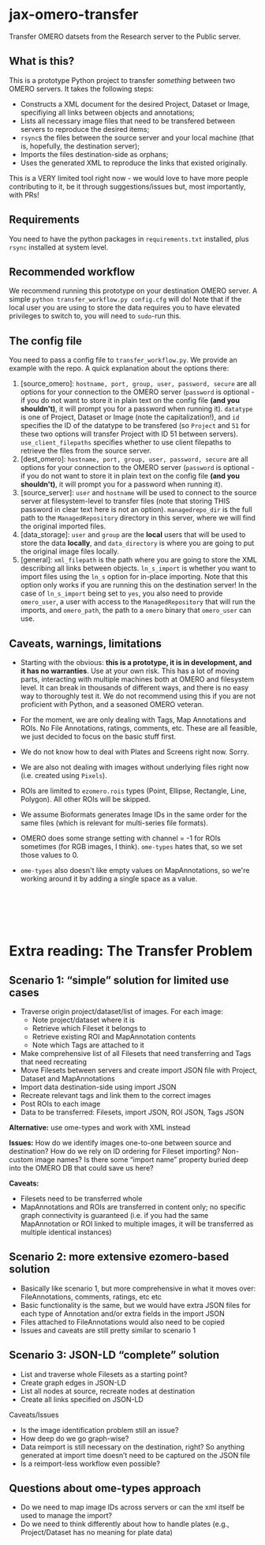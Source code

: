 # jax-omero-transfer
Transfer OMERO datsets from the Research server to the Public server.

## What is this?

This is a prototype Python project to transfer _something_ between two OMERO servers. It takes the following steps:
- Constructs a XML document for the desired Project, Dataset or Image, specifiying all links between objects and annotations;
- Lists all necessary image files that need to be transfered between servers to reproduce the desired items;
- `rsync`s the files between the source server and your local machine (that is, hopefully, the destination server);
- Imports the files destination-side as orphans;
- Uses the generated XML to reproduce the links that existed originally.

This is a VERY limited tool right now - we would love to have more people contributing to it, be it through suggestions/issues but, most importantly, with PRs!

## Requirements

You need to have the python packages in `requirements.txt` installed, plus `rsync` installed at system level.

## Recommended workflow

We recommend running this prototype on your destination OMERO server. A simple `python transfer_workflow.py config.cfg` will do! Note that if the local user you are using to store the data requires you to have elevated privileges to switch to, you will need to `sudo`-run this.

## The config file

You need to pass a config file to `transfer_workflow.py`. We provide an example with the repo. A quick explanation about the options there:

1) [source_omero]: `hostname, port, group, user, password, secure` are all options for your connection to the OMERO server (`password` is optional - if you do not want to store it in plain text on the config file **(and you shouldn't)**, it will prompt you for a password when running it). `datatype` is one of Project, Dataset or Image (note the capitalization!), and `id` specifies the ID of the datatype to be transfered (so `Project` and `51` for these two options will transfer Project with ID 51 between servers). `use_client_filepaths` specifies whether to use client filepaths to retrieve the files from the source server.
2) [dest_omero]: `hostname, port, group, user, password, secure` are all options for your connection to the OMERO server (`password` is optional - if you do not want to store it in plain text on the config file **(and you shouldn't)**, it will prompt you for a password when running it).
3) [source_server]: `user` and `hostname` will be used to connect to the source server at filesystem-level to transfer files (note that storing THIS password in clear text here is not an option). `managedrepo_dir` is the full path to the `ManagedRepository` directory in this server, where we will find the original imported files.
4) [data_storage]: `user` and `group` are the **local** users that will be used to store the data **locally**, and `data_directory` is where you are going to put the original image files locally. 
5) [general]: `xml_filepath` is the path where you are going to store the XML describing all links between objects. `ln_s_import` is whether you want to import files using the `ln_s` option for in-place importing. Note that this option only works if you are running this on the destination server! In the case of `ln_s_import` being set to `yes`, you also need to provide `omero_user`, a user with access to the `ManagedRepository` that will run the imports, and `omero_path`, the path to a `omero` binary that `omero_user` can use.

## Caveats, warnings, limitations

- Starting with the obvious: **this is a prototype, it is in development, and it has no warranties**. Use at your own risk. This has a lot of moving parts, interacting with multiple machines both at OMERO and filesystem level. It can break in thousands of different ways, and there is no easy way to thoroughly test it. We do not recommend using this if you are not proficient with Python, and a seasoned OMERO veteran. 
- For the moment, we are only dealing with Tags, Map Annotations and ROIs. No File Annotations, ratings, comments, etc. These are all feasible, we just decided to focus on the basic stuff first.
- We do not know how to deal with Plates and Screens right now. Sorry.
- We are also not dealing with images without underlying files right now (i.e. created using `Pixels`). 
- ROIs are limited to `ezomero.rois` types (Point, Ellipse, Rectangle, Line, Polygon). All other ROIs will be skipped.
- We assume Bioformats generates Image IDs in the same order for the same files (which is relevant for multi-series file formats).
- OMERO does some strange setting with channel = -1 for ROIs sometimes (for RGB images, I think).  `ome-types` hates that, so we set those values to 0.
- `ome-types` also doesn't like empty values on MapAnnotations, so we're working around it by adding a single space as a value.

  \
  \
  \
&nbsp;


# Extra reading: The Transfer Problem 

## Scenario 1: “simple” solution for limited use cases 

- Traverse origin project/dataset/list of images. For each image: 
    - Note project/dataset where it is 
    - Retrieve which Fileset it belongs to 
    - Retrieve existing ROI and MapAnnotation contents 
    - Note which Tags are attached to it 
- Make comprehensive list of all Filesets that need transferring and Tags that need recreating 
- Move Filesets between servers and create import JSON file with Project, Dataset and MapAnnotations 
- Import data destination-side using import JSON 
- Recreate relevant tags and link them to the correct images 
- Post ROIs to each image 
- Data to be transferred: Filesets, import JSON, ROI JSON, Tags JSON 

**Alternative:** use ome-types and work with XML instead 

**Issues:** How do we identify images one-to-one between source and destination? How do we rely on ID ordering for Fileset importing? Non-custom image names? Is there some “import name” property buried deep into the OMERO DB that could save us here? 

**Caveats:** 

- Filesets need to be transferred whole 
- MapAnnotations and ROIs are transferred in content only; no specific graph connectivity is guaranteed (i.e. if you had the same MapAnnotation or ROI linked to multiple images, it will be transferred as multiple identical instances) 

 


## Scenario 2: more extensive ezomero-based solution 

- Basically like scenario 1, but more comprehensive in what it moves over: FileAnnotations, comments, ratings, etc etc 
- Basic functionality is the same, but we would have extra JSON files for each type of Annotation and/or extra fields in the import JSON 
- Files attached to FileAnnotations would also need to be copied 
- Issues and caveats are still pretty similar to scenario 1 




## Scenario 3: JSON-LD “complete” solution 

- List and traverse whole Filesets as a starting point? 
- Create graph edges in JSON-LD 
- List all nodes at source, recreate nodes at destination 
- Create all links specified on JSON-LD 

Caveats/Issues 

- Is the image identification problem still an issue? 
- How deep do we go graph-wise? 
- Data reimport is still necessary on the destination, right? So anything generated at import time doesn’t need to be captured on the JSON file 
- Is a reimport-less workflow even possible?

## Questions about ome-types approach
- Do we need to map image IDs across servers or can the xml itself be used to manage the import?
- Do we need to think differently about how to handle plates (e.g., Project/Dataset has no meaning for plate data)
